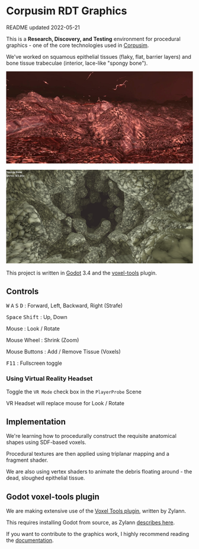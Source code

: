 # Corpusim RDT Graphics

README updated 2022-05-21

This is a **Research, Discovery, and Testing** environment for procedural graphics - one of the core technologies used in [Corpusim](http://www.corpusim.com). 

We've worked on squamous epithelial tissues (flaky, flat, barrier layers) and bone tissue trabeculae (interior, lace-like "spongy bone").

![Corpusim Image](Images/corpusim_banner_1.jpg)

![Corpusim Image](Images/corpusim_banner_2.jpg)

This project is written in [Godot](https://godotengine.org/) 3.4 and the [voxel-tools](https://github.com/Zylann/godot_voxel) plugin.

## Controls

<kbd>W</kbd> <kbd>A</kbd> <kbd>S</kbd> <kbd>D</kbd> : Forward, Left, Backward, Right (Strafe)

<kbd>Space</kbd> <kbd>Shift</kbd> : Up, Down

Mouse : Look / Rotate

Mouse Wheel : Shrink (Zoom)

Mouse Buttons : Add / Remove Tissue (Voxels)

<kbd>F11</kbd> : Fullscreen toggle

### Using Virtual Reality Headset

Toggle the `VR Mode` check box in the `PlayerProbe` Scene

VR Headset will replace mouse for Look / Rotate

## Implementation

We're learning how to procedurally construct the requisite anatomical shapes using  SDF-based voxels.

Procedural textures are then applied using triplanar mapping and a fragment shader.

We are also using vertex shaders to animate the debris floating around - the dead, sloughed epithelial tissue.



## Godot voxel-tools plugin

We are making extensive use of the [Voxel Tools plugin](https://github.com/Zylann/godot_voxel), written by Zylann.

This requires installing Godot from source, as Zylann [describes here](https://voxel-tools.readthedocs.io/en/latest/getting_the_module/).

If you want to contribute to the graphics work, I highly recommend reading the [documentation](https://voxel-tools.readthedocs.io/en/latest/overview/).